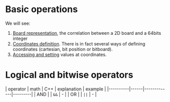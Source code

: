 # Basic operations  

We will see:
1. [Board representation](markdowns/board.md), the correlation between a 2D board and a 64bits integer
2. [Coordinates definition](markdowns/coordinates.md). There is in fact several ways of defining coordinates (cartesian, bit position or bitboard).
3. [Accessing and setting](markdowns/single_cell_operations.md) values at coordinates.

# Logical and bitwise operators

| operator | math | C++ | explanation | example |
|----------|------|-------------|---------|
| AND      |  | `&&` | - |
| OR      | | `||` | - |
